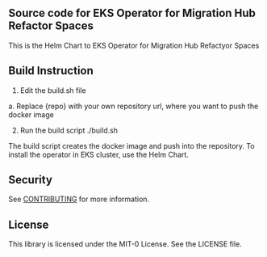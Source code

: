 ## Source code for EKS Operator for Migration Hub Refactor Spaces

This is the Helm Chart to EKS Operator for Migration Hub Refactyor Spaces

## Build Instruction

1. Edit the build.sh file

a. Replace {repo} with your own repository url, where you want to push the docker image

2. Run the build script
./build.sh

The build script creates the docker image and push into the repository. To install the operator in EKS cluster, use the Helm Chart.

## Security

See [CONTRIBUTING](CONTRIBUTING.md#security-issue-notifications) for more information.


## License

This library is licensed under the MIT-0 License. See the LICENSE file.








